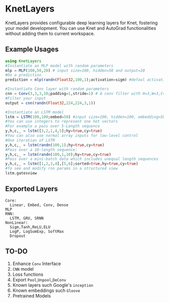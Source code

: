 # KnetLayers
KnetLayers provides configurable deep learning layers for Knet, fostering your model development. You can use Knet and AutoGrad functionalities without adding them to current workspace.

## Example Usages
```JULIA  
using KnetLayers
#Instantiate an MLP model with random parameters
mlp = MLP(100,50,20) # input size=100, hidden=50 and output=20
#Do a prediction
prediction = mlp(randn(Float32,100,1);activation=sigm) #defaul activation is relu

#Instantiate Conv layer with random parameters
cnn = Conv(3,3,3,10;padding=1,stride=1) # A conv filter with H=3,W=3,C=3,O=10
#Filter your input
output = cnn(randn(Float32,224,224,3,1))

#Instantiate an LSTM model
lstm = LSTM(100,100;embed=50) #input size=100, hidden=100, embedding=50
#You can use integers to represent one hot vectors
#For example a pass over 5-Length sequence
y,h,c,_ = lstm([3,2,1,4,5];hy=true,cy=true)
#You can also use normal array inputs for low-level control
#One iteration of LSTM
y,h,c,_ = lstm(randn(100,1);hy=true,cy=true)
#Pass over a 10-length sequence:
y,h,c,_ = lstm(randn(100,1,10);hy=true,cy=true)
#Pass over a mini-batch data which includes unequal length sequences
y,h,c,_ = lstm([1,2,3,4],[5,6];sorted=true,hy=true,cy=true)
#To see and modify rnn params in a structured view
lstm.gatesview

```

## Exported Layers
```
Core:
  Linear, Embed, Conv, Dense
MLP
RNN:
  LSTM, GRU, SRNN
NonLinear:
  Sigm,Tanh,ReLU,ELU
  LogP, LogSumExp, SoftMax
  Dropout
```

## TO-DO
1) Enhance `Conv` Interface   
2) `CNN` model  
3) Loss functions
4) Export `Pool`,`Unpool`,`DeConv`
5) Known layers such Google's `inception`   
6) Known embeddings such `Gloove`   
7) Pretrained Models   

